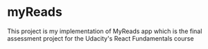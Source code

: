 # myReads
This project is my implementation of MyReads app which is the final assessment project for the Udacity's React Fundamentals course
